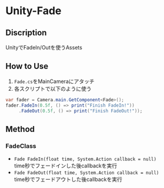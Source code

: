 # Unity-Fade

## Discription
UnityでFadeIn/Outを使うAssets

## How to Use

1. `Fade.cs`をMainCameraにアタッチ  
1. 各スクリプトで以下のように使う
```csharp
var fader = Camera.main.GetComponent<Fade>();
fader.FadeIn(0.5f, () => print("Finish FadeIn!"))
     .FadeOut(0.5f, () => print("Finish FadeOut!"));
```

## Method

### FadeClass
- `Fade FadeIn(float time, System.Action callback = null)`  
     time秒でフェードインした後callbackを実行
- `Fade FadeOut(float time, System.Action callback = null)`  
     time秒でフェードアウトした後callbackを実行
